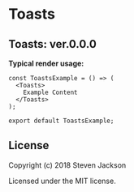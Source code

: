 Toasts
================
Toasts: ver.0.0.0 
---
**Typical render usage:**

```
const ToastsExample = () => (
  <Toasts>
    Example Content
  </Toasts>
);

export default ToastsExample;
```

## License
Copyright (c) 2018 Steven Jackson

Licensed under the MIT license.
